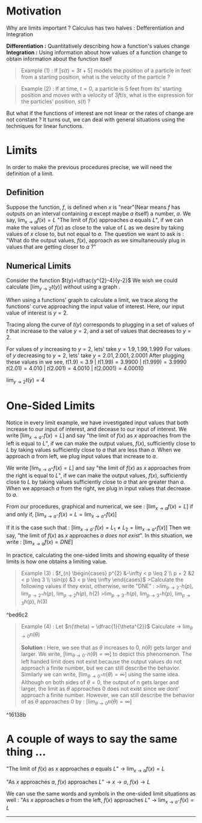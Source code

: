 # Motivation 
Why are limits important ?
Calculus has two halves : Defferentiation and Integration 

**Differentiation :** Quantitatively describing how a function's values change 
**Integration :** Using information about how values of a function change to obtain information about the function itself 

>Example (1) :
>If $\Big[s(t) = 3t+5]$ models the position of a particle in feet from a starting position, what is the velocity of the particle ?

>Example (2) :
>If at time, $t=0$, a particle is 5 feet from its' starting position and moves with a velocity of $3 ft/s$, what is the expression for the particles' position, $s(t)$ ?

But what if the functions of interest are not linear or the rates of change are not constant ?
It turns out, we can deal with general situations using the techniques for linear functions.

# Limits 
In order to make the previous procedures precise, we will need the definition of a limit.

## Definition 
Suppose the function, $f$, is defined when $x$ is "near"(Near means $f$ has outputs on an interval containing $a$ except maybe $a$ itself) a number, $a$.
We say, 
$\begin{equation} \lim_{x\to a} f(x)=L \end{equation}$
"The limit of $f(x)$ approaches $a$ equals $L$", if we can make the values of $f(x)$ as close to the value of $L$ as we desire by taking values of $x$ close to, but not equal to $a$.
The question we want to ask is : "What do the output values, $f(x)$, approach as we simultaneously plug in values that are getting closer to $a$ ?"

## Numerical Limits 
Consider the function $t(y)=\dfrac{y^{2}-4}{y-2}$
We wish we could calculate $\big[\lim_{y\to 2} t(y)\big]$ without using a graph .

When using a functions' graph to calculate a limit, we trace along the functions' curve approaching the input value of interest. Here, our input value of interest is $y=2$.

Tracing along the curve of $t(y)$ corresponds to plugging in a set of values of $t$ that increase to the value $y=2$, and a set of values that decreases to $y=2$.

For values of $y$ increasing to $y=2$, lets' take $y=1.9, 1.99, 1.999$
For values of $y$ decreasing to $y=2$, lets' take $y=2.01, 2.001, 2.0001$
After plugging these values in we see, 
$t(1.9)=3.9$ | $t(1.99)=3.9900$ | $t(1.999)=3.9990$
$t(2.01)=4.010$ | $t(2.001)=4.0010$ | $t(2.0001)=4.00010$

$\lim_{y\to 2} t(y)=4$

# One-Sided Limits 
Notice in every limit example, we have investigated input values that both increase to our input of interest, and decease to our input of interest. We write $\Big[\lim_{x\to a^{-}}f(x)=L\Big]$ and say "the limit of $f(x)$ as $x$ approaches from the left is equal to $L$", if we can make the output values, $f(x)$, sufficiently close to $L$ by taking values sufficiently close to $a$ that are less than $a$. 
When we approach $a$ from left, we plug input values that increase to $a$.

We write $\Big[\lim_{x\to a^{+}}f(x)=L\Big]$ and say "the limit of $f(x)$ as $x$ approaches from the right is equal to $L$", if we can make the output values, $f(x)$, sufficiently close to $L$ by taking values sufficiently close to $a$ that are greater than $a$. 
When we approach $a$ from the right, we plug in input values that decrease to $a$.

From our procedures, graphical and numerical, we see :
$\Big[\lim_{x\to a} f(x) = L\Big]$
if and only if, 
$\Big[\lim_{x\to a^{-}}f(x) = L = \lim_{x\to a^{+}}f(x)\Big]$

If it is the case such that :
$\Big[\lim_{x\to a^{-}}f(x) = L_{1} \neq L_{2} = \lim_{x\to a^{+}}f(x)\Big]$
Then we say, "the limit of $f(x)$ as $x$ approaches $a$ _does not exist_". In this situation, we write :
$\Big[ \lim_{x\to a} f(x) = DNE \Big]$
 
 In practice, calculating the one-sided limits and showing equality of these limits is how one obtains a limiting value.
 
 >Example (3) :
 >$f_{n} \begin{cases} p^{2} &-\infty < p \leq 2 \\ p + 2 &2 < p \leq 3 \\ \sin(p) &3 < p \leq \infty \end{cases}$
	 >Calculate the following values if they exist, otherwise, write "DNE" :
	 >$\lim_{p\to 2^{-}} h(p)$, $\lim_{ p\to 2^{+} } h(p)$, $\lim_{p\to 2} h(p)$, $h(2)$
	 >$\lim_{p\to 3^{-}} h(p)$, $\lim_{p\to 3^{+}} h(p)$, $\lim_{p\to 3} h(p)$, $h(3)$

^bed6c2

>Example (4) :
>Let $n(\theta) = \dfrac{1}{\theta^{2}}$
>Calculate -> $\lim_{\theta\to 0} n(\theta)$
> 
>**Solution :** 
>Here, we see that as $\theta$ increases to $0$, $n(\theta)$ gets larger and larger. We write, 
>$\Big[ \lim_{\theta\to 0^{-}} n(\theta) = \infty \Big]$
>to depict this phenomenon. The left handed limit does not exist because the output values do not approach a finite number, but we can still describe the behavior. Similarly we can write, 
>$\Big[ \lim_{\theta\to 0^{+}} n(\theta) = \infty \Big]$
>using the same idea.
>Although on both sides of $\theta = 0$, the output of $n$ gets larger and larger, the limit as $\theta$ approaches $0$ does not exist since we dont' approach a finite number. 
>However, we can still describe the behavior of as $\theta$ approaches $0$ by :
>$\Big[ \lim_{\theta\to 0} n(\theta) = \infty \Big]$

^16138b

# A couple of ways to say the same thing ...
"The limit of $f(x)$ as $x$ approaches $a$ equals $L$" -> $\lim_{x\to a} f(x) = L$

"As $x$ approaches $a$, $f(x)$ approaches $L$" -> $x \to a$, $f(x) \to L$

We can use the same words and symbols in the one-sided limit situations as well : 
"As $x$ approaches $a$ from the left, $f(x)$ approaches $L$" -> $\lim_{x\to a^{-}} f(x) = L$

******
